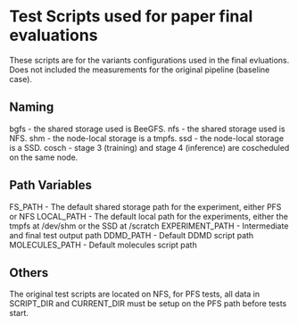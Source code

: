 # Test Scripts used for paper final evaluations
These scripts are for the variants configurations used in the final evluations. Does not included the measurements for the original pipeline (baseline case).

## Naming
bgfs - the shared storage used is BeeGFS.
nfs - the shared storage used is NFS.
shm - the node-local storage is a tmpfs.
ssd - the node-local storage is a SSD.
cosch - stage 3 (training) and stage 4 (inference) are coscheduled on the same node.

## Path Variables
FS_PATH - The default shared storage path for the experiment, either PFS or NFS
LOCAL_PATH - The default local path for the experiments, either the tmpfs at /dev/shm or the SSD at /scratch
EXPERIMENT_PATH - Intermediate and final test output path
DDMD_PATH - Default DDMD script path
MOLECULES_PATH - Default molecules script path

## Others
The original test scripts are located on NFS, for PFS tests, all data in SCRIPT_DIR and CURRENT_DIR must be setup on the PFS path before tests start.
